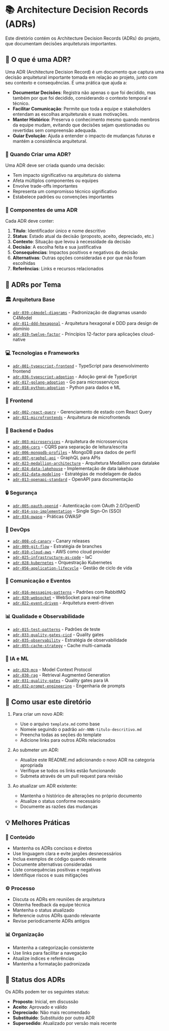 # 📚 Architecture Decision Records (ADRs)

Este diretório contém os Architecture Decision Records (ADRs) do projeto, que documentam decisões arquiteturais importantes.

## 🤔 O que é uma ADR?

Uma ADR (Architecture Decision Record) é um documento que captura uma decisão arquitetural importante tomada em relação ao projeto, junto com seu contexto e consequências. É uma prática que ajuda a:

- **Documentar Decisões**: Registra não apenas o que foi decidido, mas também por que foi decidido, considerando o contexto temporal e técnico.
- **Facilitar Comunicação**: Permite que toda a equipe e stakeholders entendam as escolhas arquiteturais e suas motivações.
- **Manter Histórico**: Preserva o conhecimento mesmo quando membros da equipe mudam, evitando que decisões sejam questionadas ou revertidas sem compreensão adequada.
- **Guiar Evolução**: Ajuda a entender o impacto de mudanças futuras e mantém a consistência arquitetural.

### 📅 Quando Criar uma ADR?

Uma ADR deve ser criada quando uma decisão:
- Tem impacto significativo na arquitetura do sistema
- Afeta múltiplos componentes ou equipes
- Envolve trade-offs importantes
- Representa um compromisso técnico significativo
- Estabelece padrões ou convenções importantes

### 📝 Componentes de uma ADR

Cada ADR deve conter:
1. **Título**: Identificador único e nome descritivo
2. **Status**: Estado atual da decisão (proposto, aceito, depreciado, etc.)
3. **Contexto**: Situação que levou à necessidade da decisão
4. **Decisão**: A escolha feita e sua justificativa
5. **Consequências**: Impactos positivos e negativos da decisão
6. **Alternativas**: Outras opções consideradas e por que não foram escolhidas
7. **Referências**: Links e recursos relacionados

## 📂 ADRs por Tema

### 🏛️ Arquitetura Base
- [`adr-039-c4model-diagrams`](./adr-039-c4model-diagrams.md) - Padronização de diagramas usando C4Model
- [`adr-011-ddd-hexagonal`](./patterns/adr-011-ddd-hexagonal.md) - Arquitetura hexagonal e DDD para design de domínio
- [`adr-019-twelve-factor`](./patterns/adr-019-twelve-factor.md) - Princípios 12-factor para aplicações cloud-native

### 💻 Tecnologias e Frameworks
- [`adr-001-typescript-frontend`](./technologies/adr-001-typescript-frontend.md) - TypeScript para desenvolvimento frontend
- [`adr-036-typescript-adoption`](./technologies/adr-036-typescript-adoption.md) - Adoção geral de TypeScript
- [`adr-017-golang-adoption`](./technologies/adr-017-golang-adoption.md) - Go para microsserviços
- [`adr-018-python-adoption`](./technologies/adr-018-python-adoption.md) - Python para dados e ML

### 🎨 Frontend
- [`adr-002-react-query`](./frontend/adr-002-react-query.md) - Gerenciamento de estado com React Query
- [`adr-021-microfrontends`](./frontend/adr-021-microfrontends.md) - Arquitetura de microfrontends

### 🔧 Backend e Dados
- [`adr-003-microservices`](./backend/adr-003-microservices.md) - Arquitetura de microsserviços
- [`adr-004-cqrs`](./backend/adr-004-cqrs.md) - CQRS para separação de leitura/escrita
- [`adr-006-mongodb-profiles`](./backend/adr-006-mongodb-profiles.md) - MongoDB para dados de perfil
- [`adr-007-graphql-api`](./backend/adr-007-graphql-api.md) - GraphQL para APIs
- [`adr-023-medallion-architecture`](./backend/adr-023-medallion-architecture.md) - Arquitetura Medallion para datalake
- [`adr-024-data-lakehouse`](./backend/adr-024-data-lakehouse.md) - Implementação de data lakehouse
- [`adr-012-data-modeling`](./patterns/adr-012-data-modeling.md) - Estratégias de modelagem de dados
- [`adr-013-openapi-standard`](./patterns/adr-013-openapi-standard.md) - OpenAPI para documentação

### 🔒 Segurança
- [`adr-005-oauth-openid`](./security/adr-005-oauth-openid.md) - Autenticação com OAuth 2.0/OpenID
- [`adr-014-sso-implementation`](./security/adr-014-sso-implementation.md) - Single Sign-On (SSO)
- [`adr-034-owasp`](./security/adr-034-owasp.md) - Práticas OWASP

### 🚀 DevOps
- [`adr-008-cd-canary`](./devops/adr-008-cd-canary.md) - Canary releases
- [`adr-009-git-flow`](./devops/adr-009-git-flow.md) - Estratégia de branches
- [`adr-010-cloud-aws`](./devops/adr-010-cloud-aws.md) - AWS como cloud provider
- [`adr-025-infrastructure-as-code`](./devops/adr-025-infrastructure-as-code.md) - IaC
- [`adr-028-kubernetes`](./devops/adr-028-kubernetes.md) - Orquestração Kubernetes
- [`adr-056-application-lifecycle`](./devops/adr-056-application-lifecycle.md) - Gestão de ciclo de vida

### 🔄 Comunicação e Eventos
- [`adr-016-messaging-patterns`](./communication/adr-016-messaging-patterns.md) - Padrões com RabbitMQ
- [`adr-020-websocket`](./communication/adr-020-websocket.md) - WebSocket para real-time
- [`adr-022-event-driven`](./communication/adr-022-event-driven.md) - Arquitetura event-driven

### 📊 Qualidade e Observabilidade
- [`adr-015-test-patterns`](./quality/adr-015-test-patterns.md) - Padrões de teste
- [`adr-033-quality-gates-cicd`](./quality/adr-033-quality-gates-cicd.md) - Quality gates
- [`adr-035-observability`](./operations/adr-035-observability.md) - Estratégia de observabilidade
- [`adr-055-cache-strategy`](./performance/adr-055-cache-strategy.md) - Cache multi-camada

### 🤖 IA e ML
- [`adr-029-mcp`](./ai/adr-029-mcp.md) - Model Context Protocol
- [`adr-030-rag`](./ai/adr-030-rag.md) - Retrieval Augmented Generation
- [`adr-031-quality-gates`](./ai/adr-031-quality-gates.md) - Quality gates para IA
- [`adr-032-prompt-engineering`](./ai/adr-032-prompt-engineering.md) - Engenharia de prompts

## 📖 Como usar este diretório

1. Para criar um novo ADR:
   - Use o arquivo `template.md` como base
   - Nomeie seguindo o padrão `adr-NNN-titulo-descritivo.md`
   - Preencha todas as seções do template
   - Adicione links para outros ADRs relacionados

2. Ao submeter um ADR:
   - Atualize este README.md adicionando o novo ADR na categoria apropriada
   - Verifique se todos os links estão funcionando
   - Submeta através de um pull request para revisão

3. Ao atualizar um ADR existente:
   - Mantenha o histórico de alterações no próprio documento
   - Atualize o status conforme necessário
   - Documente as razões das mudanças

## 💡 Melhores Práticas

### 📝 Conteúdo
- Mantenha os ADRs concisos e diretos
- Use linguagem clara e evite jargões desnecessários
- Inclua exemplos de código quando relevante
- Documente alternativas consideradas
- Liste consequências positivas e negativas
- Identifique riscos e suas mitigações

### ⚙️ Processo
- Discuta os ADRs em reuniões de arquitetura
- Obtenha feedback da equipe técnica
- Mantenha o status atualizado
- Referencie outros ADRs quando relevante
- Revise periodicamente ADRs antigos

### 📊 Organização
- Mantenha a categorização consistente
- Use links para facilitar a navegação
- Atualize índices e referências
- Mantenha a formatação padronizada

## 🔄 Status dos ADRs

Os ADRs podem ter os seguintes status:
- **Proposto**: Inicial, em discussão
- **Aceito**: Aprovado e válido
- **Depreciado**: Não mais recomendado
- **Substituído**: Substituído por outro ADR
- **Supersedido**: Atualizado por versão mais recente